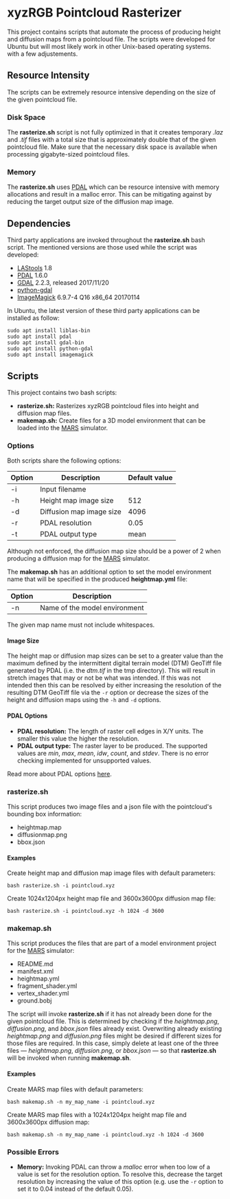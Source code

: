 # xyzRGB Pointcloud Rasterizer
This project contains scripts that automate the process of producing height and diffusion maps from a pointcloud file. The scripts were developed for Ubuntu but will most likely work in other Unix-based operating systems. with a few adjustements.

## Resource Intensity
The scripts can be extremely resource intensive depending on the size of the given pointcloud file.

### Disk Space
The **rasterize.sh** script is not fully optimized in that it creates temporary *.laz* and *.tif* files with a total size that is approximately double that of the given pointcloud file. Make sure that the necessary disk space is available when processing gigabyte-sized pointcloud files.

### Memory
The **rasterize.sh** uses [PDAL](https://pdal.io/) which can be resource intensive with memory allocations and result in a malloc error. This can be mitigating against by reducing the target output size of the diffusion map image.

## Dependencies
Third party applications are invoked throughout the **rasterize.sh** bash script. The mentioned versions are those used while the script was developed:

- [LAStools](https://github.com/LAStools/LAStools) 1.8
- [PDAL](https://pdal.io/) 1.6.0
- [GDAL](https://gdal.org/) 2.2.3, released 2017/11/20
- [python-gdal](https://launchpad.net/ubuntu/bionic/+package/python-gdal)
- [ImageMagick](https://imagemagick.org/index.php) 6.9.7-4 Q16 x86_64 20170114

In Ubuntu, the latest version of these third party applications can be installed as follow:

    sudo apt install liblas-bin
    sudo apt install pdal
    sudo apt install gdal-bin
    sudo apt install python-gdal
    sudo apt install imagemagick

## Scripts
This project contains two bash scripts:
- **rasterize.sh:** Rasterizes xyzRGB pointcloud files into height and diffusion map files.
- **makemap.sh:** Create files for a 3D model environment that can be loaded into the [MARS](https://github.com/rock-simulation/mars) simulator.

### Options
Both scripts share the following options:

| Option | Description              | Default value |
|--------|--------------------------|---------------|
| -i     | Input filename           |               |
| -h     | Height map image size    | 512           |
| -d     | Diffusion map image size | 4096          |
| -r     | PDAL resolution          | 0.05          |
| -t     | PDAL output type         | mean          |

Although not enforced, the diffusion map size should be a power of 2 when producing a diffusion map for the [MARS](https://github.com/rock-simulation/mars) simulator.

The **makemap.sh** has an additional option to set the model environment name that will be specified in the produced **heightmap.yml** file:

| Option | Description                      |
|--------|----------------------------------|
| -n     | Name of the model environment    |


The given map name must not include whitespaces.

#### Image Size
The height map or diffusion map sizes can be set to a greater value than the maximum defined by the intermittent digital terrain model (DTM) GeoTiff file generated by PDAL (i.e. the *dtm.tif* in the tmp directory). This will result in stretch images that may or not be what was intended. If this was not intended then this can be resolved by either increasing the resolution of the resulting DTM GeoTiff file via the `-r` option or decrease the sizes of the height and diffusion maps using the `-h` and `-d` options.

#### PDAL Options
- **PDAL resolution:** The length of raster cell edges in X/Y units. The smaller this value the higher the resolution.
- **PDAL output type:** The raster layer to be produced. The supported values are *min*, *max*, *mean*, *idw*, *count*, and *stdev*. There is no error checking implemented for unsupported values.

Read more about PDAL options [here](https://pdal.io/stages/writers.gdal.html#options).

### rasterize.sh
This script produces two image files and a json file with the pointcloud's bounding box information:
- heightmap.map
- diffusionmap.png
- bbox.json

#### Examples
Create height map and diffusion map image files with default parameters:

    bash rasterize.sh -i pointcloud.xyz

Create 1024x1204px height map file and 3600x3600px diffusion map file:

    bash rasterize.sh -i pointcloud.xyz -h 1024 -d 3600

### makemap.sh
This script produces the files that are part of a model environment project for the [MARS](https://github.com/rock-simulation/mars) simulator:
- README.md
- manifest.xml
- heightmap.yml
- fragment\_shader.yml
- vertex\_shader.yml
- ground.bobj

The script will invoke **rasterize.sh** if it has not already been done for the given pointcloud file. This is determined by checking if the *heightmap.png*, *diffusion.png*, and *bbox.json* files already exist. Overwriting already existing *heightmap.png* and *diffusion.png* files might be desired if different sizes for those files are required. In this case, simply delete at least one of the three files — *heightmap.png*, *diffusion.png*, or *bbox.json* — so that **rasterize.sh** will be invoked when running **makemap.sh**.

#### Examples
Create MARS map files with default parameters:

    bash makemap.sh -n my_map_name -i pointcloud.xyz

Create MARS map files with a 1024x1204px height map file and 3600x3600px diffusion map:

    bash makemap.sh -n my_map_name -i pointcloud.xyz -h 1024 -d 3600

### Possible Errors
- **Memory:** Invoking PDAL can throw a *malloc* error when too low of a value is set for the resolution option. To resolve this, decrease the target resolution by increasing the value of this option (e.g. use the `-r` option to set it to 0.04 instead of the default 0.05).
